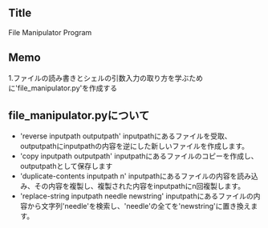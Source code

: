 ## Title
File Manipulator Program
## Memo
1.ファイルの読み書きとシェルの引数入力の取り方を学ぶために'file_manipulator.py'を作成する

## file_manipulator.pyについて
- 'reverse inputpath outputpath'
inputpathにあるファイルを受取、outputpathにinputpathの内容を逆にした新しいファイルを作成します。
- 'copy inputpath outputpath' 
inputpathにあるファイルのコピーを作成し、outputpathとして保存します
- 'duplicate-contents inputpath n'
inputpathにあるファイルの内容を読み込み、その内容を複製し、複製された内容をinputpathにn回複製します。
- 'replace-string inputpath needle newstring'
inputpathにあるファイルの内容から文字列'needle'を検索し、'needle'の全てを'newstring'に置き換えます。

